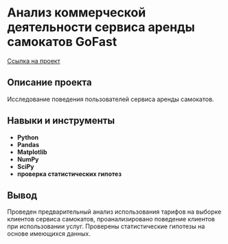 # Анализ коммерческой деятельности сервиса аренды самокатов GoFast

[Ссылка на проект](https://github.com/runinred/yandex_practicum/blob/main/Rental%20business%20analysis/Rental%20business%20analysis.ipynb)

## Описание проекта

Исследование поведения пользователей сервиса аренды самокатов.



## Навыки и инструменты

- **Python**
- **Pandas**
- **Matplotlib**
- **NumPy**
- **SciPy**
- **проверка статистических гипотез**




## Вывод

Проведен предварительный анализ использования тарифов на выборке клиентов сервиса самокатов, проанализировано поведение клиентов при использовании услуг. Проверены статистические гипотезы на основе имеющихся данных.
